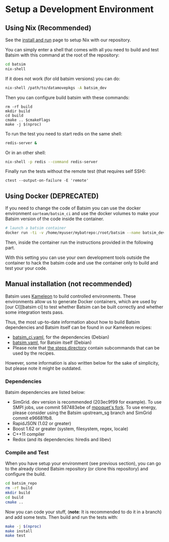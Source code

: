 # Setup a Development Environment

## Using Nix (**Recommended**)

See the [install and run](run_batsim.md) page to setup Nix with our
repository.

You can simply enter a shell that comes with all you need to build and
test Batsim with this command at the root of the repository:
```sh
cd batsim
nix-shell
```

If it does not work (for old batsim versions) you can do:
```sh
nix-shell /path/to/datamovepkgs -A batsim_dev
```

Then you can configure build batsim with these commands:
```
rm -rf build
mkdir build
cd build
cmake .. $cmakeFlags
make -j $(nproc)
```

To run the test you need to start redis on the same shell:
```sh
redis-server &
```

Or in an other shell:
```sh
nix-shell -p redis --command redis-server
```

Finally run the tests without the remote test (that requires self SSH):
```
ctest --output-on-failure -E 'remote'
```


## Using Docker (**DEPRECATED**)

If you need to change the code of Batsim you can use the docker environment ``oarteam/batsim_ci``
and use the docker volumes to make your Batsim version of the code inside the container.
```bash
# launch a batsim container
docker run -ti -v /home/myuser/mybatrepo:/root/batsim --name batsim_dev oarteam/batsim_ci bash
```
Then, inside the container run the instructions provided in the following part.

With this setting you can use your own development tools outside the
container to hack the batsim code and use the container only to build
and test your your code.

## Manual installation (not recommended)

Batsim uses [Kameleon](http://kameleon.imag.fr/index.html) to build controlled
environments. These environments allow us to generate Docker containers, which
are used by [our CI][batsim ci] to test
whether Batsim can be built correctly and whether some integration tests pass.

Thus, the most up-to-date information about how to build Batsim dependencies
and Batsim itself can be found in our Kameleon recipes:
  - [batsim_ci.yaml](../environments/batsim_ci.yaml), for the dependencies (Debian)
  - [batsim.yaml](../environments/batsim.yaml), for Batsim itself (Debian)
  - Please note that [the steps directory](../environments/steps/) contain
    subcommands that can be used by the recipes.

However, some information is also written below for the sake of simplicity, but
please note it might be outdated.

### Dependencies

Batsim dependencies are listed below:
-   SimGrid. dev version is recommended (203ec9f99 for example).
    To use SMPI jobs, use commit 587483ebe of
    [mpoquet's fork](https://github.com/mpoquet/simgrid/).
    To use energy, please consider using the Batsim upstream_sg branch and
    SimGrid commit e96681fb8.
-   RapidJSON (1.02 or greater)
-   Boost 1.62 or greater (system, filesystem, regex, locale)
-   C++11 compiler
-   Redox (and its dependencies: hiredis and libev)


### Compile and Test

When you have setup your environment (see previous section), you can
go to the already cloned Batsim repository (or clone this repository)
and configure the build.

```sh
cd batsim_repo
rm -rf build
mkdir build
cd build
cmake ..
```

Now you can code your stuff, (**note**: It is recommended to do it in a branch)
and add some tests. Then build and run the tests with:

```sh
make -j $(nproc)
make install
make test
```
